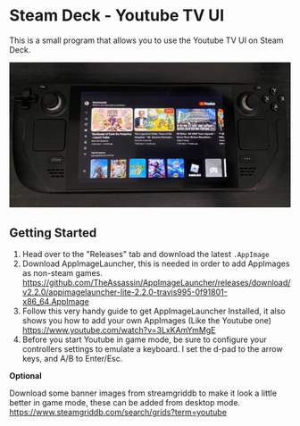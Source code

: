 # Steam Deck - Youtube TV UI

This is a small program that allows you to use the Youtube TV UI on Steam Deck.

![image](image.jpg)

## Getting Started

1. Head over to the "Releases" tab and download the latest `.AppImage`
2. Download AppImageLauncher, this is needed in order to add AppImages as non-steam games. https://github.com/TheAssassin/AppImageLauncher/releases/download/v2.2.0/appimagelauncher-lite-2.2.0-travis995-0f91801-x86_64.AppImage
3. Follow this very handy guide to get AppImageLauncher Installed, it also shows you how to add your own AppImages (Like the Youtube one) https://www.youtube.com/watch?v=3LxKAmYmMgE
4. Before you start Youtube in game mode, be sure to configure your controllers settings to emulate a keyboard. I set the d-pad to the arrow keys, and A/B to Enter/Esc.

**Optional**

Download some banner images from streamgriddb to make it look a little better in game mode, these can be added from desktop mode. https://www.steamgriddb.com/search/grids?term=youtube
